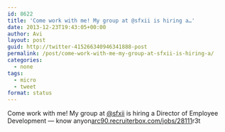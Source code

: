 ```yaml
---
id: 8622
title: 'Come work with me! My group at @sfxii is hiring a…'
date: 2013-12-23T19:43:05+00:00
author: Avi
layout: post
guid: http://twitter-415266340946341888-post
permalink: /post/come-work-with-me-my-group-at-sfxii-is-hiring-a/
categories:
  - none
tags:
  - micro
  - tweet
format: status
---
```

Come work with me! My group at [@sfxii](http://twitter.com/sfxii) is hiring a Director of Employee Development — know anyon[arc90.recruiterbox.com/jobs/28111](https://arc90.recruiterbox.com/jobs/28111)r3t